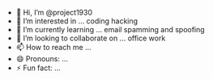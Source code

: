 - 👋 Hi, I’m @project1930
- 👀 I’m interested in ... coding hacking 
- 🌱 I’m currently learning ... email spamming and spoofing 
- 💞️ I’m looking to collaborate on ... office work
- 📫 How to reach me ...
- 😄 Pronouns: ...
- ⚡ Fun fact: ...

<!---
project1930/project1930 is a ✨ special ✨ repository because its `README.md` (this file) appears on your GitHub profile.
You can click the Preview link to take a look at your changes.
--->
